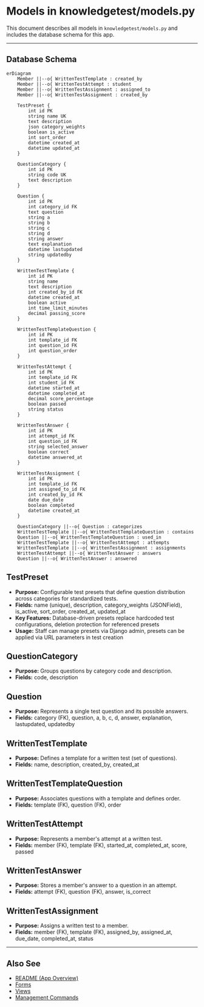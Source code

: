 # Models in knowledgetest/models.py

This document describes all models in `knowledgetest/models.py` and includes the database schema for this app.

---

## Database Schema

```mermaid
erDiagram
    Member ||--o{ WrittenTestTemplate : created_by
    Member ||--o{ WrittenTestAttempt : student
    Member ||--o{ WrittenTestAssignment : assigned_to
    Member ||--o{ WrittenTestAssignment : created_by
    
    TestPreset {
        int id PK
        string name UK
        text description
        json category_weights
        boolean is_active
        int sort_order
        datetime created_at
        datetime updated_at
    }
    
    QuestionCategory {
        int id PK
        string code UK
        text description
    }
    
    Question {
        int id PK
        int category_id FK
        text question
        string a
        string b
        string c
        string d
        string answer
        text explanation
        datetime lastupdated
        string updatedby
    }
    
    WrittenTestTemplate {
        int id PK
        string name
        text description
        int created_by_id FK
        datetime created_at
        boolean active
        int time_limit_minutes
        decimal passing_score
    }
    
    WrittenTestTemplateQuestion {
        int id PK
        int template_id FK
        int question_id FK
        int question_order
    }
    
    WrittenTestAttempt {
        int id PK
        int template_id FK
        int student_id FK
        datetime started_at
        datetime completed_at
        decimal score_percentage
        boolean passed
        string status
    }
    
    WrittenTestAnswer {
        int id PK
        int attempt_id FK
        int question_id FK
        string selected_answer
        boolean correct
        datetime answered_at
    }
    
    WrittenTestAssignment {
        int id PK
        int template_id FK
        int assigned_to_id FK
        int created_by_id FK
        date due_date
        boolean completed
        datetime created_at
    }
    
    QuestionCategory ||--o{ Question : categorizes
    WrittenTestTemplate ||--o{ WrittenTestTemplateQuestion : contains
    Question ||--o{ WrittenTestTemplateQuestion : used_in
    WrittenTestTemplate ||--o{ WrittenTestAttempt : attempts
    WrittenTestTemplate ||--o{ WrittenTestAssignment : assignments
    WrittenTestAttempt ||--o{ WrittenTestAnswer : answers
    Question ||--o{ WrittenTestAnswer : answered
```

## TestPreset
- **Purpose:** Configurable test presets that define question distribution across categories for standardized tests.
- **Fields:** name (unique), description, category_weights (JSONField), is_active, sort_order, created_at, updated_at
- **Key Features:** Database-driven presets replace hardcoded test configurations, deletion protection for referenced presets
- **Usage:** Staff can manage presets via Django admin, presets can be applied via URL parameters in test creation

## QuestionCategory
- **Purpose:** Groups questions by category code and description.
- **Fields:** code, description

## Question
- **Purpose:** Represents a single test question and its possible answers.
- **Fields:** category (FK), question, a, b, c, d, answer, explanation, lastupdated, updatedby

## WrittenTestTemplate
- **Purpose:** Defines a template for a written test (set of questions).
- **Fields:** name, description, created_by, created_at

## WrittenTestTemplateQuestion
- **Purpose:** Associates questions with a template and defines order.
- **Fields:** template (FK), question (FK), order

## WrittenTestAttempt
- **Purpose:** Represents a member's attempt at a written test.
- **Fields:** member (FK), template (FK), started_at, completed_at, score, passed

## WrittenTestAnswer
- **Purpose:** Stores a member's answer to a question in an attempt.
- **Fields:** attempt (FK), question (FK), answer, is_correct

## WrittenTestAssignment
- **Purpose:** Assigns a written test to a member.
- **Fields:** member (FK), template (FK), assigned_by, assigned_at, due_date, completed_at, status

---

## Also See
- [README (App Overview)](README.md)
- [Forms](forms.md)
- [Views](views.md)
- [Management Commands](management.md)

